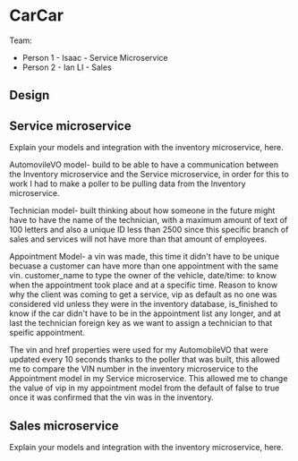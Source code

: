 # CarCar

Team:

* Person 1 - Isaac - Service Microservice
* Person 2 - Ian LI - Sales

## Design

## Service microservice

Explain your models and integration with the inventory
microservice, here.

AutomovileVO model- build to be able to have a communication between the Inventory microservice and the Service microservice, in order for this to work I had to make a poller to be pulling data from the Inventory microservice.

Technician model- built thinking about how  someone in the future might have to have the name of the technician, with a maximum amount of text of 100 letters and also a unique ID less than 2500 since this specific branch of sales and services will not have more than that amount of employees.

Appointment Model- a vin was made, this time it didn't have to be unique becuase a customer can have more than one appointment with the same vin. customer_name to type the owner of the vehicle, date/time: to know when the appointment took place and at a specific time. Reason to know why the client was coming to get a service, vip as default as no one was considered vid unless they were in the inventory database, is_finished to know if the car didn't have to be in the appointment list any longer, and at last the technician foreign key as we want to assign a technician to that speific appointment.

The vin and href properties were used for my AutomobileVO that were updated every 10 seconds thanks to the poller that was built, this allowed me to compare the VIN number in the inventory microservice to the Appointment model in my Service microservice. This allowed me to change the value of vip in my appointment model from the default of false to true once it was confirmed that the vin was in the inventory.

## Sales microservice

Explain your models and integration with the inventory
microservice, here.
